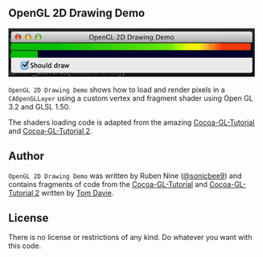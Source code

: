 ## OpenGL 2D Drawing Demo ##

![Demo](/Demo.gif?raw=true)

`OpenGL 2D Drawing Demo` shows how to load and render pixels in a `CAOpenGLLayer` using a custom vertex and fragment shader using Open GL 3.2 and GLSL 1.50.

The shaders loading code is adapted from the amazing [Cocoa-GL-Tutorial](https://github.com/beelsebob/Cocoa-GL-Tutorial) and [Cocoa-GL-Tutorial 2](https://github.com/beelsebob/Cocoa-GL-Tutorial-2).

## Author ##

`OpenGL 2D Drawing Demo` was written by Ruben Nine ([@sonicbee9](https://twitter.com/sonicbee9)) and contains fragments of code from the [Cocoa-GL-Tutorial](https://github.com/beelsebob/Cocoa-GL-Tutorial) and [Cocoa-GL-Tutorial 2](https://github.com/beelsebob/Cocoa-GL-Tutorial-2) written by [Tom Davie](https://github.com/beelsebob).

## License ##

There is no license or restrictions of any kind. Do whatever you want with this code.
